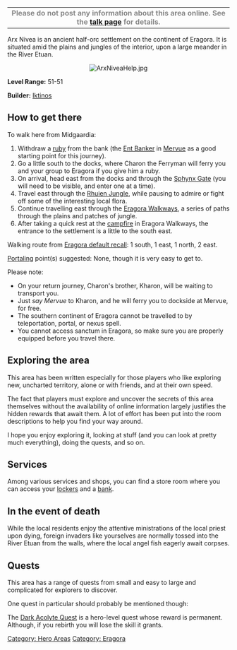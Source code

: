 |                                                                                                                                                              |
|:------------------------------------------------------------------------------------------------------------------------------------------------------------:|
| <FONT COLOR="88888888"><b>Please do not post any information about this area online. See the [talk page](Category_talk:Arx_Nivea.md "wikilink") for details. |

Arx Nivea is an ancient half-orc settlement on the continent of Eragora.
It is situated amid the plains and jungles of the interior, upon a large
meander in the River Etuan.

<center>

![](ArxNiveaHelp.jpg "ArxNiveaHelp.jpg")

</center>

**Level Range:** 51-51

**Builder:** [Iktinos](User:Iktinos.md "wikilink")

## How to get there

To walk here from Midgaardia:

1.  Withdraw a [ruby](:Category:Gemstones.md "wikilink") from the bank
    (the [Ent Banker](Banker.md "wikilink") in
    [Mervue](:Category:Mervue.md "wikilink") as a good starting point
    for this journey).
2.  Go a little south to the docks, where Charon the Ferryman will ferry
    you and your group to Eragora if you give him a ruby.
3.  On arrival, head east from the docks and through the [Sphynx
    Gate](:Category:Sphynx_Gate.md "wikilink") (you will need to be
    visible, and enter one at a time).
4.  Travel east through the [Rhuien
    Jungle](:Category:Rhuien_Forest.md "wikilink"), while pausing to
    admire or fight off some of the interesting local flora.
5.  Continue travelling east through the [Eragora
    Walkways](:Category:Eragora_Walkways.md "wikilink"), a series of
    paths through the plains and patches of jungle.
6.  After taking a quick rest at the
    [campfire](Eragora_Default_Recall.md "wikilink") in Eragora
    Walkways, the entrance to the settlement is a little to the south
    east.

<spoiler text='Portal directions:'>Walking route from [Eragora default
recall](Eragora_default_recall.md "wikilink"): 1 south, 1 east, 1 north,
2 east.

[Portaling](Portal.md "wikilink") point(s) suggested: None, though it is
very easy to get to.</spoiler>

  
Please note:

-   On your return journey, Charon's brother, Kharon, will be waiting to
    transport you.
-   Just *say Mervue* to Kharon, and he will ferry you to dockside at
    Mervue, for free.
-   The southern continent of Eragora cannot be travelled to by
    teleportation, portal, or nexus spell.
-   You cannot access sanctum in Eragora, so make sure you are properly
    equipped before you travel there.

## Exploring the area

This area has been written especially for those players who like
exploring new, uncharted territory, alone or with friends, and at their
own speed.

The fact that players must explore and uncover the secrets of this area
themselves without the availability of online information largely
justifies the hidden rewards that await them. A lot of effort has been
put into the room descriptions to help you find your way around.

I hope you enjoy exploring it, looking at stuff (and you can look at
pretty much everything), doing the quests, and so on.

## Services

Among various services and shops, you can find a store room where you
can access your [lockers](lockers "wikilink") and a
[bank](bank "wikilink").

## In the event of death

While the local residents enjoy the attentive ministrations of the local
priest upon dying, foreign invaders like yourselves are normally tossed
into the River Etuan from the walls, where the local angel fish eagerly
await corpses.

## Quests

This area has a range of quests from small and easy to large and
complicated for explorers to discover.

One quest in particular should probably be mentioned though:

The [Dark Acolyte Quest](Demonic_Intent_Quest.md "wikilink") is a
hero-level quest whose reward is permanent. Although, if you rebirth you
will lose the skill it grants.

[Category: Hero Areas](Category:_Hero_Areas "wikilink") [Category:
Eragora](Category:_Eragora "wikilink")
